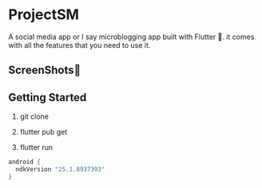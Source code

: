 # ProjectSM

A social media app or I say microblogging app built with Flutter 💙.
it comes with all the features that you need to use it.

## ScreenShots📱
## Getting Started

1. git clone 

2. flutter pub get

3. flutter run


```dart
android {
  ndkVersion "25.1.8937393"
}
```
